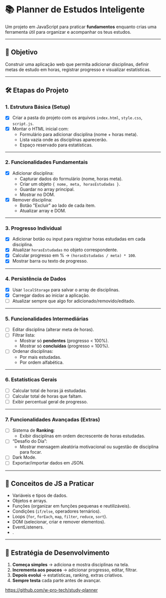 # 📚 Planner de Estudos Inteligente

Um projeto em JavaScript para praticar **fundamentos** enquanto crias uma ferramenta útil para organizar e acompanhar os teus estudos.

---

## 🎯 Objetivo
Construir uma aplicação web que permita adicionar disciplinas, definir metas de estudo em horas, registrar progresso e visualizar estatísticas.

---

## 🛠️ Etapas do Projeto

### 1. Estrutura Básica (Setup)
- [x] Criar a pasta do projeto com os arquivos `index.html`, `style.css`, `script.js`.
- [x] Montar o HTML inicial com:
  - Formulário para adicionar disciplina (nome + horas meta).
  - Lista vazia onde as disciplinas aparecerão.
  - Espaço reservado para estatísticas.

---

### 2. Funcionalidades Fundamentais
- [x] Adicionar disciplina:
  - Capturar dados do formulário (nome, horas meta).
  - Criar um objeto `{ nome, meta, horasEstudadas }`.
  - Guardar no array principal.
  - Mostrar no DOM.
- [x] Remover disciplina:
  - Botão "Excluir" ao lado de cada item.
  - Atualizar array e DOM.

---

### 3. Progresso Individual
- [x] Adicionar botão ou input para registrar horas estudadas em cada disciplina.
- [x] Atualizar `horasEstudadas` no objeto correspondente.
- [x] Calcular progresso em % → `(horasEstudadas / meta) * 100`.
- [x] Mostrar barra ou texto de progresso. 

---

### 4. Persistência de Dados
- [x] Usar `localStorage` para salvar o array de disciplinas.
- [x] Carregar dados ao iniciar a aplicação.
- [ ] Atualizar sempre que algo for adicionado/removido/editado.

---

### 5. Funcionalidades Intermediárias
- [ ] Editar disciplina (alterar meta de horas).
- [ ] Filtrar lista:
  - Mostrar só **pendentes** (progresso < 100%).
  - Mostrar só **concluídas** (progresso = 100%).
- [ ] Ordenar disciplinas:
  - Por mais estudadas.
  - Por ordem alfabética.

---

### 6. Estatísticas Gerais
- [ ] Calcular total de horas já estudadas.
- [ ] Calcular total de horas que faltam.
- [ ] Exibir percentual geral de progresso.

---

### 7. Funcionalidades Avançadas (Extras)
- [ ] Sistema de **Ranking**:
  - Exibir disciplinas em ordem decrescente de horas estudadas.
- [ ] “Desafio do Dia”:
  - Mostrar mensagem aleatória motivacional ou sugestão de disciplina para focar.
- [ ] Dark Mode.
- [ ] Exportar/importar dados em JSON.

---

## 🔑 Conceitos de JS a Praticar
- Variáveis e tipos de dados.
- Objetos e arrays.
- Funções (organizar em funções pequenas e reutilizáveis).
- Condições (`if/else`, operadores ternários).
- Loops (`for`, `forEach`, `map`, `filter`, `reduce`, `sort`).
- DOM (selecionar, criar e remover elementos).
- EventListeners.
-  .

---

## 🚀 Estratégia de Desenvolvimento
1. **Começa simples** → adiciona e mostra disciplinas na tela.
2. **Incrementa aos poucos** → adicionar progresso, editar, filtrar.
3. **Depois evolui** → estatísticas, ranking, extras criativos.
4. **Sempre testa** cada parte antes de avançar.


https://github.com/w-pro-tech/study-planner